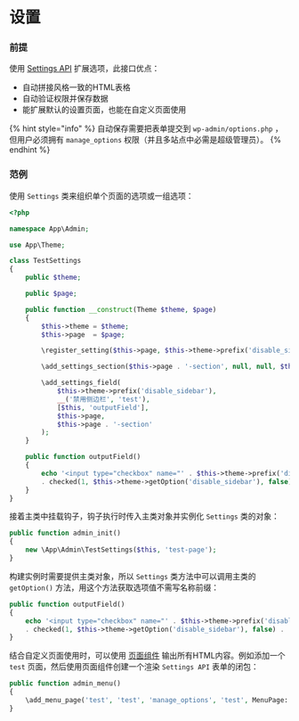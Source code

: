 # 设置

### 前提

使用 [Settings API](https://developer.wordpress.org/apis/handbook/settings/) 扩展选项，此接口优点：

* 自动拼接风格一致的HTML表格
* 自动验证权限并保存数据
* 能扩展默认的设置页面，也能在自定义页面使用

{% hint style="info" %}
自动保存需要把表单提交到 `wp-admin/options.php` ，但用户必须拥有 `manage_options` 权限（并且多站点中必需是超级管理员）。
{% endhint %}

### 范例

使用 `Settings` 类来组织单个页面的选项或一组选项：

```php
<?php

namespace App\Admin;

use App\Theme;

class TestSettings
{
    public $theme;

    public $page;

    public function __construct(Theme $theme, $page)
    {
        $this->theme = $theme;
        $this->page  = $page;

        \register_setting($this->page, $this->theme->prefix('disable_sidebar'));

        \add_settings_section($this->page . '-section', null, null, $this->page);

        \add_settings_field(
            $this->theme->prefix('disable_sidebar'),
            __('禁用侧边栏', 'test'),
            [$this, 'outputField'],
            $this->page,
            $this->page . '-section'
        );
    }

    public function outputField()
    {
        echo '<input type="checkbox" name="' . $this->theme->prefix('disable_sidebar') . '"'
        . checked(1, $this->theme->getOption('disable_sidebar'), false) . 'value="1">';
    }
}
```

接着主类中挂载钩子，钩子执行时传入主类对象并实例化 `Settings` 类的对象：

```php
public function admin_init()
{
    new \App\Admin\TestSettings($this, 'test-page');
}
```

构建实例时需要提供主类对象，所以 `Settings` 类方法中可以调用主类的 `getOption()` 方法，用这个方法获取选项值不需写名称前缀：

```php
public function outputField()
{
    echo '<input type="checkbox" name="' . $this->theme->prefix('disable_sidebar') . '"'
    . checked(1, $this->theme->getOption('disable_sidebar'), false) . 'value="1">';
}
```

结合自定义页面使用时，可以使用 [页面组件](cai-dan-ye-mian.md) 输出所有HTML内容。例如添加一个 `test` 页面，然后使用页面组件创建一个渲染 `Settings API` 表单的闭包：

```php
public function admin_menu()
{
    \add_menu_page('test', 'test', 'manage_options', 'test', MenuPage::factory('测试页面标题', 'test-page'));
}
```
